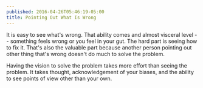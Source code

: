 ```yaml
---
published: 2016-04-26T05:46:19-05:00
title: Pointing Out What Is Wrong
---
```

It is easy to see what's wrong. That ability comes and almost visceral level -- something feels wrong or you feel in your gut. The hard part is seeing how to fix it. That's also the valuable part because another person pointing out other thing that's wrong doesn't do much to solve the problem.

Having the vision to solve the problem takes more effort than seeing the problem. It takes thought, acknowledgement of your biases, and the ability to see points of view other than your own.